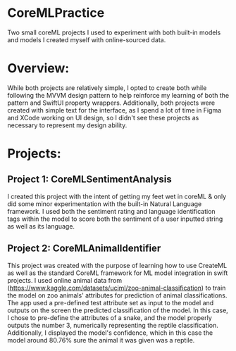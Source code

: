# CoreMLPractice
Two small coreML projects I used to experiment with both built-in models and models I created myself with online-sourced data.

# Overview:
While both projects are relatively simple, I opted to create both while following the MVVM design pattern to help reinforce my learning of both the pattern and SwiftUI property wrappers. Additionally, both projects were created with simple text for the interface, as I spend a lot of time in Figma and XCode working on UI design, so I didn't see these projects as necessary to represent my design ability.

# Projects:
## Project 1: CoreMLSentimentAnalysis
I created this project with the intent of getting my feet wet in coreML & only did some minor experimentation with the built-in Natural Language framework. I used both the sentiment rating and language identification tags within the model to score both the sentiment of a user inputted string as well as its language.

## Project 2: CoreMLAnimalIdentifier
This project was created with the purpose of learning how to use CreateML as well as the standard CoreML framework for ML model integration in swift projects. I used online animal data from (https://www.kaggle.com/datasets/uciml/zoo-animal-classification) to train the model on zoo animals' attributes for prediction of animal classifications. The app used a pre-defined test attribute set as input to the model and outputs on the screen the predicted classification of the model. In this case, I chose to pre-define the attributes of a snake, and the model properly outputs the number 3, numerically representing the reptile classification. Additionally, I displayed the model's confidence, which in this case the model around 80.76% sure the animal it was given was a reptile.
